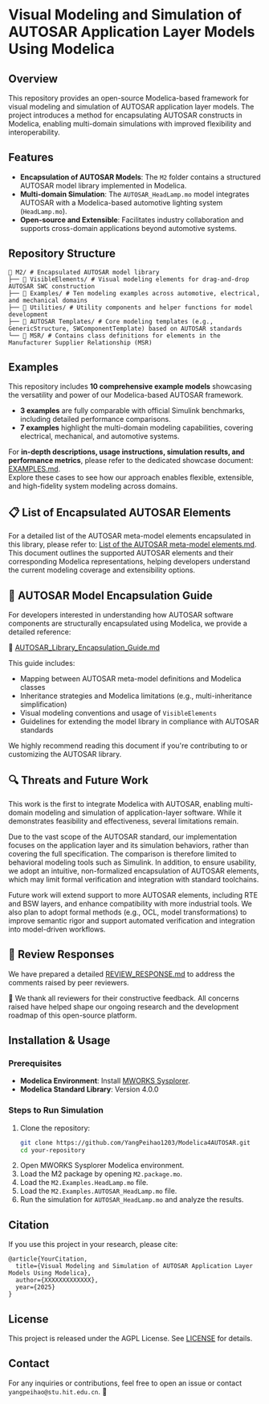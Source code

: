 # Visual Modeling and Simulation of AUTOSAR Application Layer Models Using Modelica

## Overview
This repository provides an open-source Modelica-based framework for visual modeling and simulation of AUTOSAR application layer models. The project introduces a method for encapsulating AUTOSAR constructs in Modelica, enabling multi-domain simulations with improved flexibility and interoperability.

## Features
- **Encapsulation of AUTOSAR Models**: The `M2` folder contains a structured AUTOSAR model library implemented in Modelica.
- **Multi-domain Simulation**: The `AUTOSAR_HeadLamp.mo` model integrates AUTOSAR with a Modelica-based automotive lighting system (`HeadLamp.mo`).
- **Open-source and Extensible**: Facilitates industry collaboration and supports cross-domain applications beyond automotive systems.

## Repository Structure
```
📂 M2/ # Encapsulated AUTOSAR model library
├── 📂 VisibleElements/ # Visual modeling elements for drag-and-drop AUTOSAR SWC construction
├── 📂 Examples/ # Ten modeling examples across automotive, electrical, and mechanical domains
├── 📂 Utilities/ # Utility components and helper functions for model development
├── 📂 AUTOSAR Templates/ # Core modeling templates (e.g., GenericStructure, SWComponentTemplate) based on AUTOSAR standards
└── 📂 MSR/ # Contains class definitions for elements in the Manufacturer Supplier Relationship (MSR)
```

## Examples

This repository includes **10 comprehensive example models** showcasing the versatility and power of our Modelica-based AUTOSAR framework.  
- **3 examples** are fully comparable with official Simulink benchmarks, including detailed performance comparisons.  
- **7 examples** highlight the multi-domain modeling capabilities, covering electrical, mechanical, and automotive systems.

For **in-depth descriptions, usage instructions, simulation results, and performance metrics**, please refer to the dedicated showcase document: [EXAMPLES.md](./EXAMPLES.md).  
Explore these cases to see how our approach enables flexible, extensible, and high-fidelity system modeling across domains.

## 📋 List of Encapsulated AUTOSAR Elements
For a detailed list of the AUTOSAR meta-model elements encapsulated in this library, please refer to:
[List of the AUTOSAR meta-model elements.md](./List_of_the_AUTOSAR_meta-model_elements.md).
This document outlines the supported AUTOSAR elements and their corresponding Modelica representations, helping developers understand the current modeling coverage and extensibility options.

## 📘 AUTOSAR Model Encapsulation Guide

For developers interested in understanding how AUTOSAR software components are structurally encapsulated using Modelica, we provide a detailed reference:

📄 [AUTOSAR_Library_Encapsulation_Guide.md](./AUTOSAR_Library_Encapsulation_Guide.md)

This guide includes:
- Mapping between AUTOSAR meta-model definitions and Modelica classes
- Inheritance strategies and Modelica limitations (e.g., multi-inheritance simplification)
- Visual modeling conventions and usage of `VisibleElements`
- Guidelines for extending the model library in compliance with AUTOSAR standards

We highly recommend reading this document if you're contributing to or customizing the AUTOSAR library.

## 🔍 Threats and Future Work
This work is the first to integrate Modelica with AUTOSAR, enabling multi-domain modeling and simulation of application-layer software. While it demonstrates feasibility and effectiveness, several limitations remain.

Due to the vast scope of the AUTOSAR standard, our implementation focuses on the application layer and its simulation behaviors, rather than covering the full specification. The comparison is therefore limited to behavioral modeling tools such as Simulink. In addition, to ensure usability, we adopt an intuitive, non-formalized encapsulation of AUTOSAR elements, which may limit formal verification and integration with standard toolchains.

Future work will extend support to more AUTOSAR elements, including RTE and BSW layers, and enhance compatibility with more industrial tools. We also plan to adopt formal methods (e.g., OCL, model transformations) to improve semantic rigor and support automated verification and integration into model-driven workflows.

## 📝 Review Responses

We have prepared a detailed [REVIEW_RESPONSE.md](./REVIEW_RESPONSE.md) to address the comments raised by peer reviewers.  

🙏 We thank all reviewers for their constructive feedback. All concerns raised have helped shape our ongoing research and the development roadmap of this open-source platform.

## Installation & Usage
### Prerequisites
- **Modelica Environment**: Install [MWORKS Sysplorer](https://www.tongyuan.cc/product/MWorksSysplorer).
- **Modelica Standard Library**: Version 4.0.0 

### Steps to Run Simulation
1. Clone the repository:
   ```sh
   git clone https://github.com/YangPeihao1203/Modelica4AUTOSAR.git
   cd your-repository
   ```
2. Open MWORKS Sysplorer Modelica environment.
3. Load the M2 package by opening `M2.package.mo`.
4. Load the `M2.Examples.HeadLamp.mo` file.
5. Load the `M2.Examples.AUTOSAR_HeadLamp.mo` file.
6. Run the simulation for `AUTOSAR_HeadLamp.mo` and analyze the results.

## Citation
If you use this project in your research, please cite:
```
@article{YourCitation,
  title={Visual Modeling and Simulation of AUTOSAR Application Layer Models Using Modelica},
  author={XXXXXXXXXXXXX},
  year={2025}
}
```

## License
This project is released under the AGPL License. See [LICENSE](LICENSE) for details.

## Contact
For any inquiries or contributions, feel free to open an issue or contact `yangpeihao@stu.hit.edu.cn`. 🚀

